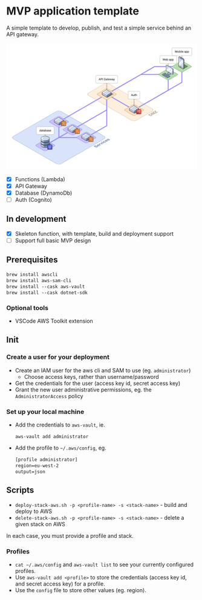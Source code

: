 # MVP application template

A simple template to develop, publish, and test a simple service behind an API gateway.

![A diagram illustrating several services, each with access to a database; behind an API gateway, which has access to an auth service. A web app and mobile app both have access to the API Gateway and auth service, too.](documentation/images/rocket-mvp.png "A diagram illustrating several services, each with access to a database; behind an API gateway, which has access to an auth service. A web app and mobile app both have access to the API Gateway and auth service, too.")

- [x] Functions (Lambda)
- [x] API Gateway
- [x] Database (DynamoDb)
- [ ] Auth (Cognito)

## In development

- [x] Skeleton function, with template, build and deployment support
- [ ] Support full basic MVP design

## Prerequisites

```
brew install awscli
brew install aws-sam-cli
brew install --cask aws-vault
brew install --cask dotnet-sdk
```

### Optional tools

* VSCode AWS Toolkit extension

## Init

### Create a user for your deployment

* Create an IAM user for the aws cli and SAM to use (eg. `administrator`)
  * Choose access keys, rather than username/password
* Get the credentials for the user (access key id, secret access key)
* Grant the new user administrative permissions, eg. the `AdministratorAccess` policy

### Set up your local machine

* Add the credentials to `aws-vault`, ie.
  ```
  aws-vault add administrator
  ```
* Add the profile to `~/.aws/config`, eg.
  ```
  [profile administrator]
  region=eu-west-2
  output=json
  ```

## Scripts

* `deploy-stack-aws.sh -p <profile-name> -s <stack-name>` - build and deploy to AWS
* `delete-stack-aws.sh -p <profile-name> -s <stack-name>` - delete a given stack on AWS

In each case, you must provide a profile and stack.

### Profiles

* `cat ~/.aws/config` and `aws-vault list` to see your currently configured profiles.
* Use `aws-vault add <profile>` to store the credentials (access key id, and secret access key) for a profile.
* Use the `config` file to store other values (eg. region).
